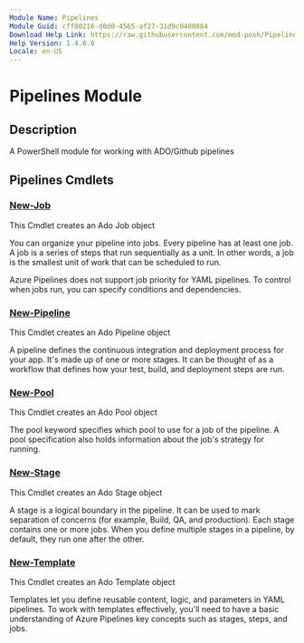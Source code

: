```yaml
---
Module Name: Pipelines
Module Guid: cff00216-d0d0-4565-af27-31d9c0400884
Download Help Link: https://raw.githubusercontent.com/mod-posh/Pipelines/main/cabs/
Help Version: 1.4.0.0
Locale: en-US
---
```


# Pipelines Module

## Description

A PowerShell module for working with ADO/Github pipelines

## Pipelines Cmdlets

### [New-Job](New-Job.md)

This Cmdlet creates an Ado Job object

You can organize your pipeline into jobs. Every pipeline has at least one job.
A job is a series of steps that run sequentially as a unit. In other words, a
job is the smallest unit of work that can be scheduled to run.

Azure Pipelines does not support job priority for YAML pipelines. To control
when jobs run, you can specify conditions and dependencies.

### [New-Pipeline](New-Pipeline.md)

This Cmdlet creates an Ado Pipeline object

A pipeline defines the continuous integration and deployment process for your
app. It's made up of one or more stages. It can be thought of as a workflow that
defines how your test, build, and deployment steps are run.

### [New-Pool](New-Pool.md)

This Cmdlet creates an Ado Pool object

The pool keyword specifies which pool to use for a job of the pipeline. A pool
specification also holds information about the job's strategy for running.

### [New-Stage](New-Stage.md)

This Cmdlet creates an Ado Stage object

A stage is a logical boundary in the pipeline. It can be used to mark separation
of concerns (for example, Build, QA, and production). Each stage contains one or
more jobs. When you define multiple stages in a pipeline, by default, they run
one after the other.

### [New-Template](New-Template.md)

This Cmdlet creates an Ado Template object

Templates let you define reusable content, logic, and parameters in YAML pipelines.
To work with templates effectively, you'll need to have a basic understanding of
Azure Pipelines key concepts such as stages, steps, and jobs.
